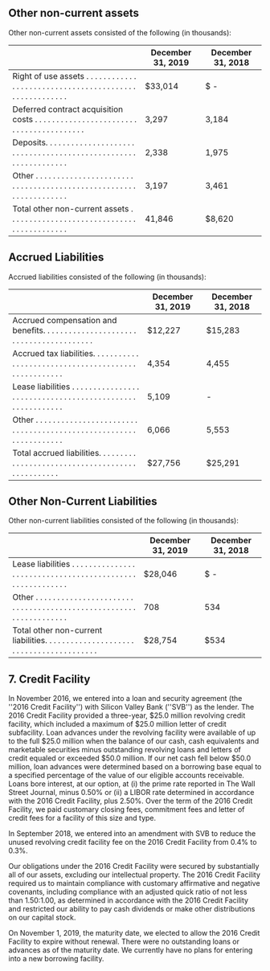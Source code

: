 ## Other non-current assets

Other non-current assets consisted of the following (in thousands):

|                                                                                                                                         | December 31, 2019   | December 31, 2018   |
|-----------------------------------------------------------------------------------------------------------------------------------------|---------------------|---------------------|
| Right of use assets . . . . . . . . . . . . . . . . . . . . . . . . . . . . . . . . . . . . . . . . . . . . . . . . . . . . . .         | $33,014             | $ -                 |
| Deferred contract acquisition costs . . . . . . . . . . . . . . . . . . . . . . . . . . . . . . . . . . . . . . . . .                   | 3,297               | 3,184               |
| Deposits. . . . . . . . . . . . . . . . . . . . . . . . . . . . . . . . . . . . . . . . . . . . . . . . . . . . . . . . . . . . . . .   | 2,338               | 1,975               |
| Other . . . . . . . . . . . . . . . . . . . . . . . . . . . . . . . . . . . . . . . . . . . . . . . . . . . . . . . . . . . . . . . . . | 3,197               | 3,461               |
| Total other non-current assets . . . . . . . . . . . . . . . . . . . . . . . . . . . . . . . . . . . . . . . . . . .                    | 41,846              | $8,620              |

## Accrued Liabilities

Accrued liabilities consisted of the following (in thousands):

|                                                                                                                                         | December 31, 2019   | December 31, 2018   |
|-----------------------------------------------------------------------------------------------------------------------------------------|---------------------|---------------------|
| Accrued compensation and benefits. . . . . . . . . . . . . . . . . . . . . . . . . . . . . . . . . . . . . . . . .                      | $12,227             | $15,283             |
| Accrued tax liabilities. . . . . . . . . . . . . . . . . . . . . . . . . . . . . . . . . . . . . . . . . . . . . . . . . . . .          | 4,354               | 4,455               |
| Lease liabilities . . . . . . . . . . . . . . . . . . . . . . . . . . . . . . . . . . . . . . . . . . . . . . . . . . . . . . . . .     | 5,109               | -                   |
| Other . . . . . . . . . . . . . . . . . . . . . . . . . . . . . . . . . . . . . . . . . . . . . . . . . . . . . . . . . . . . . . . . . | 6,066               | 5,553               |
| Total accrued liabilities. . . . . . . . . . . . . . . . . . . . . . . . . . . . . . . . . . . . . . . . . . . . . . . . .              | $27,756             | $25,291             |

## Other Non-Current Liabilities

Other non-current liabilities consisted of the following (in thousands):

|                                                                                                                                         | December 31, 2019   | December 31, 2018   |
|-----------------------------------------------------------------------------------------------------------------------------------------|---------------------|---------------------|
| Lease liabilities . . . . . . . . . . . . . . . . . . . . . . . . . . . . . . . . . . . . . . . . . . . . . . . . . . . . . . . . .     | $28,046             | $ -                 |
| Other . . . . . . . . . . . . . . . . . . . . . . . . . . . . . . . . . . . . . . . . . . . . . . . . . . . . . . . . . . . . . . . . . | 708                 | 534                 |
| Total other non-current liabilities. . . . . . . . . . . . . . . . . . . . . . . . . . . . . . . . . . . . . . . . .                    | $28,754             | $534                |

## 7. Credit Facility

In November 2016, we entered into a loan and security agreement (the ''2016 Credit Facility'') with Silicon Valley Bank (''SVB'') as the lender. The 2016 Credit Facility provided a three-year, $25.0 million revolving credit facility, which included a maximum of $25.0 million letter of credit subfacility. Loan advances under the revolving facility were available of up to the full $25.0 million when the balance of our cash, cash equivalents and marketable securities minus outstanding revolving loans and letters of credit equaled or exceeded $50.0 million. If our net cash fell below $50.0 million, loan advances were determined based on a borrowing base equal to a specified percentage of the value of our eligible accounts receivable. Loans bore interest, at our option, at (i) the prime rate reported in The Wall Street Journal, minus 0.50% or (ii) a LIBOR rate determined in accordance with the 2016 Credit Facility, plus 2.50%. Over the term of the 2016 Credit Facility, we paid customary closing fees, commitment fees and letter of credit fees for a facility of this size and type.

In September 2018, we entered into an amendment with SVB to reduce the unused revolving credit facility fee on the 2016 Credit Facility from 0.4% to 0.3%.

Our obligations under the 2016 Credit Facility were secured by substantially all of our assets, excluding our intellectual property. The 2016 Credit Facility required us to maintain compliance with customary affirmative and negative covenants, including compliance with an adjusted quick ratio of not less than 1.50:1.00, as determined in accordance with the 2016 Credit Facility and restricted our ability to pay cash dividends or make other distributions on our capital stock.

On November 1, 2019, the maturity date, we elected to allow the 2016 Credit Facility to expire without renewal. There were no outstanding loans or advances as of the maturity date. We currently have no plans for entering into a new borrowing facility.